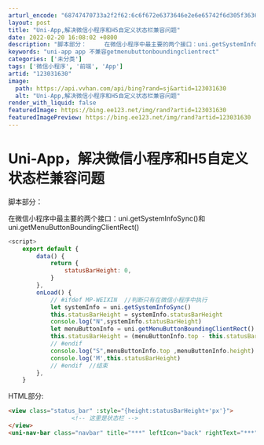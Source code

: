 ```yaml
---
arturl_encode: "68747470733a2f2f62:6c6f672e6373646e2e6e65742f6d305f36363230323430342f:61727469636c652f64657461696c732f313233303331363330"
layout: post
title: "Uni-App,解决微信小程序和H5自定义状态栏兼容问题"
date: 2022-02-20 16:08:02 +0800
description: "脚本部分：     在微信小程序中最主要的两个接口：uni.getSystemInfoSync()和"
keywords: "uni-app app 不兼容getmenubuttonboundingclientrect"
categories: ['未分类']
tags: ['微信小程序', '前端', 'App']
artid: "123031630"
image:
  path: https://api.vvhan.com/api/bing?rand=sj&artid=123031630
  alt: "Uni-App,解决微信小程序和H5自定义状态栏兼容问题"
render_with_liquid: false
featuredImage: https://bing.ee123.net/img/rand?artid=123031630
featuredImagePreview: https://bing.ee123.net/img/rand?artid=123031630
---
```


# Uni-App，解决微信小程序和H5自定义状态栏兼容问题

脚本部分：

在微信小程序中最主要的两个接口：uni.getSystemInfoSync()和uni.getMenuButtonBoundingClientRect()

```js
<script>
	export default {
		data() {
			return {
				statusBarHeight: 0,
			}
		},
		onLoad() {
			// #ifdef MP-WEIXIN  //判断只有在微信小程序中执行
			let systemInfo = uni.getSystemInfoSync()
			this.statusBarHeight = systemInfo.statusBarHeight
			console.log("N",systemInfo.statusBarHeight)
			let menuButtonInfo = uni.getMenuButtonBoundingClientRect()
			this.statusBarHeight = (menuButtonInfo.top - this.statusBarHeight)  + menuButtonInfo.height + systemInfo.statusBarHeight
			// #endif
			console.log("S",menuButtonInfo.top ,menuButtonInfo.height)
			console.log('M',this.statusBarHeight)
			// #endif  //结束
		},
	}
```

HTML部分:

```html
<view class="status_bar" :style="{height:statusBarHeight+'px'}">
		          <!-- 这里是状态栏 -->
</view>
<uni-nav-bar class="navbar" title="***" leftIcon="back" rightText="***"></uni-nav-bar>
```